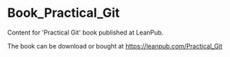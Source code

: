 Book_Practical_Git
==================

Content for 'Practical Git' book published at LeanPub.

The book can be download or bought at https://leanpub.com/Practical_Git
